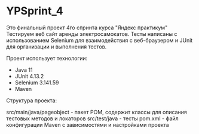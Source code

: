 # YPSprint_4

Это финальный проект 4го спринта курса "Яндекс практикум"
Тестируем веб сайт аренды электросамокатов. 
Тесты написаны с использованием Selenium для взаимодействия с веб-браузером и JUnit для организации и выполнения тестов.


Проект использует технологии:

- Java 11
- JUnit 4.13.2
- Selenium 3.141.59
- Maven


Структура проекта:

src/main/java/pageobject - пакет POM, содержит классы для описания тестовых методов и локаторов
src/test/java - тесты
pom.xml - файл конфигурации Maven с зависимостями и настройками проекта